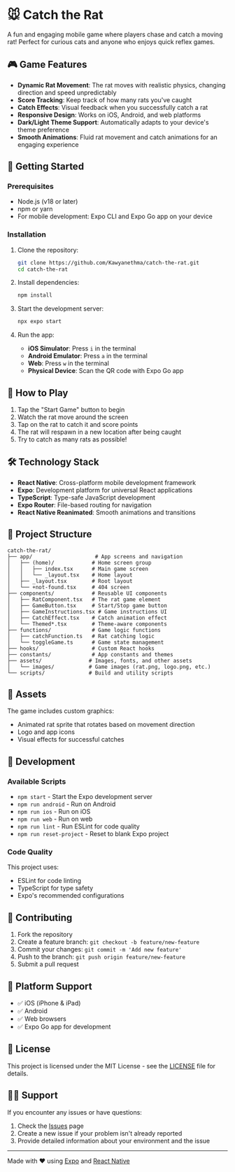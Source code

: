 # 🐭 Catch the Rat

A fun and engaging mobile game where players chase and catch a moving rat! Perfect for curious cats and anyone who enjoys quick reflex games.

## 🎮 Game Features

- **Dynamic Rat Movement**: The rat moves with realistic physics, changing direction and speed unpredictably
- **Score Tracking**: Keep track of how many rats you've caught
- **Catch Effects**: Visual feedback when you successfully catch a rat
- **Responsive Design**: Works on iOS, Android, and web platforms
- **Dark/Light Theme Support**: Automatically adapts to your device's theme preference
- **Smooth Animations**: Fluid rat movement and catch animations for an engaging experience

## 🚀 Getting Started

### Prerequisites

- Node.js (v18 or later)
- npm or yarn
- For mobile development: Expo CLI and Expo Go app on your device

### Installation

1. Clone the repository:
   ```bash
   git clone https://github.com/Kawyanethma/catch-the-rat.git
   cd catch-the-rat
   ```

2. Install dependencies:
   ```bash
   npm install
   ```

3. Start the development server:
   ```bash
   npx expo start
   ```

4. Run the app:
   - **iOS Simulator**: Press `i` in the terminal
   - **Android Emulator**: Press `a` in the terminal
   - **Web**: Press `w` in the terminal
   - **Physical Device**: Scan the QR code with Expo Go app

## 🎯 How to Play

1. Tap the "Start Game" button to begin
2. Watch the rat move around the screen
3. Tap on the rat to catch it and score points
4. The rat will respawn in a new location after being caught
5. Try to catch as many rats as possible!

## 🛠️ Technology Stack

- **React Native**: Cross-platform mobile development framework
- **Expo**: Development platform for universal React applications
- **TypeScript**: Type-safe JavaScript development
- **Expo Router**: File-based routing for navigation
- **React Native Reanimated**: Smooth animations and transitions

## 📁 Project Structure

```
catch-the-rat/
├── app/                    # App screens and navigation
│   ├── (home)/            # Home screen group
│   │   ├── index.tsx      # Main game screen
│   │   └── _layout.tsx    # Home layout
│   ├── _layout.tsx        # Root layout
│   └── +not-found.tsx     # 404 screen
├── components/            # Reusable UI components
│   ├── RatComponent.tsx   # The rat game element
│   ├── GameButton.tsx     # Start/Stop game button
│   ├── GameInstructions.tsx # Game instructions UI
│   ├── CatchEffect.tsx    # Catch animation effect
│   └── Themed*.tsx        # Theme-aware components
├── functions/             # Game logic functions
│   ├── catchFunction.ts   # Rat catching logic
│   └── toggleGame.ts      # Game state management
├── hooks/                 # Custom React hooks
├── constants/             # App constants and themes
├── assets/               # Images, fonts, and other assets
│   └── images/           # Game images (rat.png, logo.png, etc.)
└── scripts/              # Build and utility scripts
```

## 🎨 Assets

The game includes custom graphics:
- Animated rat sprite that rotates based on movement direction
- Logo and app icons
- Visual effects for successful catches

## 🧪 Development

### Available Scripts

- `npm start` - Start the Expo development server
- `npm run android` - Run on Android
- `npm run ios` - Run on iOS
- `npm run web` - Run on web
- `npm run lint` - Run ESLint for code quality
- `npm run reset-project` - Reset to blank Expo project

### Code Quality

This project uses:
- ESLint for code linting
- TypeScript for type safety
- Expo's recommended configurations

## 🤝 Contributing

1. Fork the repository
2. Create a feature branch: `git checkout -b feature/new-feature`
3. Commit your changes: `git commit -m 'Add new feature'`
4. Push to the branch: `git push origin feature/new-feature`
5. Submit a pull request

## 📱 Platform Support

- ✅ iOS (iPhone & iPad)
- ✅ Android
- ✅ Web browsers
- ✅ Expo Go app for development

## 📄 License

This project is licensed under the MIT License - see the [LICENSE](LICENSE) file for details.

## 🙋‍♂️ Support

If you encounter any issues or have questions:
1. Check the [Issues](https://github.com/Kawyanethma/catch-the-rat/issues) page
2. Create a new issue if your problem isn't already reported
3. Provide detailed information about your environment and the issue

---

Made with ❤️ using [Expo](https://expo.dev) and [React Native](https://reactnative.dev)
